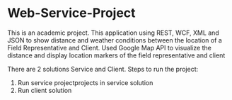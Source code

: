 # Web-Service-Project
This is an academic project. 
This application using REST, WCF, XML and JSON to show distance and weather conditions between the
location of a Field Representative and Client. Used Google Map API to visualize the distance and display location
markers of the field representative and client

There are 2 solutions Service and Client. 
Steps to run the project:
1. Run service projectprojects in service solution
2. Run client solution

